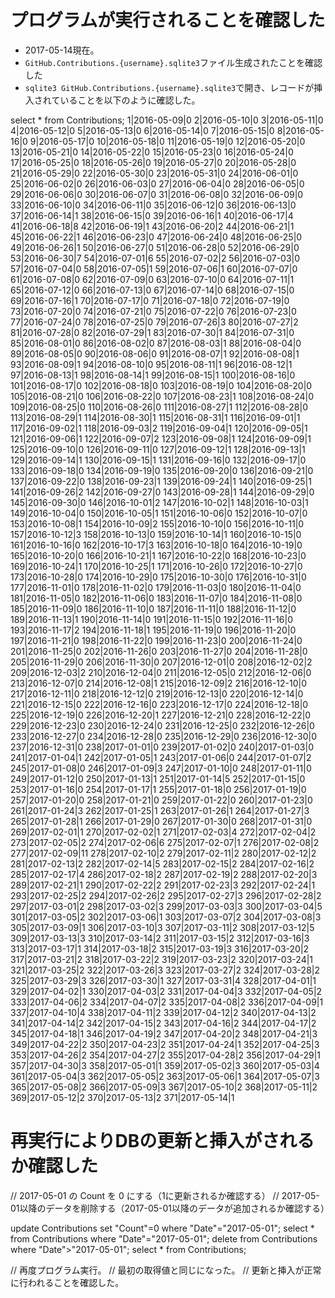 # プログラムが実行されることを確認した

* 2017-05-14現在。
* `GitHub.Contributions.{username}.sqlite3`ファイル生成されたことを確認した
* `sqlite3 GitHub.Contributions.{username}.sqlite3`で開き、レコードが挿入されていることを以下のように確認した。

select * from Contributions;
1|2016-05-09|0
2|2016-05-10|0
3|2016-05-11|0
4|2016-05-12|0
5|2016-05-13|0
6|2016-05-14|0
7|2016-05-15|0
8|2016-05-16|0
9|2016-05-17|0
10|2016-05-18|0
11|2016-05-19|0
12|2016-05-20|0
13|2016-05-21|0
14|2016-05-22|0
15|2016-05-23|0
16|2016-05-24|0
17|2016-05-25|0
18|2016-05-26|0
19|2016-05-27|0
20|2016-05-28|0
21|2016-05-29|0
22|2016-05-30|0
23|2016-05-31|0
24|2016-06-01|0
25|2016-06-02|0
26|2016-06-03|0
27|2016-06-04|0
28|2016-06-05|0
29|2016-06-06|0
30|2016-06-07|0
31|2016-06-08|0
32|2016-06-09|0
33|2016-06-10|0
34|2016-06-11|0
35|2016-06-12|0
36|2016-06-13|0
37|2016-06-14|1
38|2016-06-15|0
39|2016-06-16|1
40|2016-06-17|4
41|2016-06-18|8
42|2016-06-19|1
43|2016-06-20|2
44|2016-06-21|1
45|2016-06-22|1
46|2016-06-23|0
47|2016-06-24|0
48|2016-06-25|0
49|2016-06-26|1
50|2016-06-27|0
51|2016-06-28|0
52|2016-06-29|0
53|2016-06-30|7
54|2016-07-01|6
55|2016-07-02|2
56|2016-07-03|0
57|2016-07-04|0
58|2016-07-05|1
59|2016-07-06|1
60|2016-07-07|0
61|2016-07-08|0
62|2016-07-09|0
63|2016-07-10|0
64|2016-07-11|1
65|2016-07-12|0
66|2016-07-13|0
67|2016-07-14|0
68|2016-07-15|0
69|2016-07-16|1
70|2016-07-17|0
71|2016-07-18|0
72|2016-07-19|0
73|2016-07-20|0
74|2016-07-21|0
75|2016-07-22|0
76|2016-07-23|0
77|2016-07-24|0
78|2016-07-25|0
79|2016-07-26|3
80|2016-07-27|2
81|2016-07-28|0
82|2016-07-29|1
83|2016-07-30|1
84|2016-07-31|0
85|2016-08-01|0
86|2016-08-02|0
87|2016-08-03|1
88|2016-08-04|0
89|2016-08-05|0
90|2016-08-06|0
91|2016-08-07|1
92|2016-08-08|1
93|2016-08-09|1
94|2016-08-10|0
95|2016-08-11|1
96|2016-08-12|1
97|2016-08-13|1
98|2016-08-14|1
99|2016-08-15|1
100|2016-08-16|0
101|2016-08-17|0
102|2016-08-18|0
103|2016-08-19|0
104|2016-08-20|0
105|2016-08-21|0
106|2016-08-22|0
107|2016-08-23|1
108|2016-08-24|0
109|2016-08-25|0
110|2016-08-26|0
111|2016-08-27|1
112|2016-08-28|0
113|2016-08-29|1
114|2016-08-30|1
115|2016-08-31|1
116|2016-09-01|1
117|2016-09-02|1
118|2016-09-03|2
119|2016-09-04|1
120|2016-09-05|1
121|2016-09-06|1
122|2016-09-07|2
123|2016-09-08|1
124|2016-09-09|1
125|2016-09-10|0
126|2016-09-11|0
127|2016-09-12|1
128|2016-09-13|1
129|2016-09-14|1
130|2016-09-15|1
131|2016-09-16|0
132|2016-09-17|0
133|2016-09-18|0
134|2016-09-19|0
135|2016-09-20|0
136|2016-09-21|0
137|2016-09-22|0
138|2016-09-23|1
139|2016-09-24|1
140|2016-09-25|1
141|2016-09-26|2
142|2016-09-27|0
143|2016-09-28|1
144|2016-09-29|0
145|2016-09-30|0
146|2016-10-01|2
147|2016-10-02|1
148|2016-10-03|1
149|2016-10-04|0
150|2016-10-05|1
151|2016-10-06|0
152|2016-10-07|0
153|2016-10-08|1
154|2016-10-09|2
155|2016-10-10|0
156|2016-10-11|0
157|2016-10-12|3
158|2016-10-13|0
159|2016-10-14|1
160|2016-10-15|0
161|2016-10-16|0
162|2016-10-17|3
163|2016-10-18|0
164|2016-10-19|0
165|2016-10-20|0
166|2016-10-21|1
167|2016-10-22|0
168|2016-10-23|0
169|2016-10-24|1
170|2016-10-25|1
171|2016-10-26|0
172|2016-10-27|0
173|2016-10-28|0
174|2016-10-29|0
175|2016-10-30|0
176|2016-10-31|0
177|2016-11-01|0
178|2016-11-02|0
179|2016-11-03|0
180|2016-11-04|0
181|2016-11-05|0
182|2016-11-06|0
183|2016-11-07|0
184|2016-11-08|0
185|2016-11-09|0
186|2016-11-10|0
187|2016-11-11|0
188|2016-11-12|0
189|2016-11-13|1
190|2016-11-14|0
191|2016-11-15|0
192|2016-11-16|0
193|2016-11-17|2
194|2016-11-18|1
195|2016-11-19|0
196|2016-11-20|0
197|2016-11-21|0
198|2016-11-22|0
199|2016-11-23|0
200|2016-11-24|0
201|2016-11-25|0
202|2016-11-26|0
203|2016-11-27|0
204|2016-11-28|0
205|2016-11-29|0
206|2016-11-30|0
207|2016-12-01|0
208|2016-12-02|2
209|2016-12-03|2
210|2016-12-04|0
211|2016-12-05|0
212|2016-12-06|0
213|2016-12-07|0
214|2016-12-08|1
215|2016-12-09|2
216|2016-12-10|0
217|2016-12-11|0
218|2016-12-12|0
219|2016-12-13|0
220|2016-12-14|0
221|2016-12-15|0
222|2016-12-16|0
223|2016-12-17|0
224|2016-12-18|0
225|2016-12-19|0
226|2016-12-20|1
227|2016-12-21|0
228|2016-12-22|0
229|2016-12-23|0
230|2016-12-24|0
231|2016-12-25|0
232|2016-12-26|0
233|2016-12-27|0
234|2016-12-28|0
235|2016-12-29|0
236|2016-12-30|0
237|2016-12-31|0
238|2017-01-01|0
239|2017-01-02|0
240|2017-01-03|0
241|2017-01-04|1
242|2017-01-05|1
243|2017-01-06|0
244|2017-01-07|2
245|2017-01-08|0
246|2017-01-09|3
247|2017-01-10|0
248|2017-01-11|0
249|2017-01-12|0
250|2017-01-13|1
251|2017-01-14|5
252|2017-01-15|0
253|2017-01-16|0
254|2017-01-17|1
255|2017-01-18|0
256|2017-01-19|0
257|2017-01-20|0
258|2017-01-21|0
259|2017-01-22|0
260|2017-01-23|0
261|2017-01-24|3
262|2017-01-25|1
263|2017-01-26|1
264|2017-01-27|3
265|2017-01-28|1
266|2017-01-29|0
267|2017-01-30|0
268|2017-01-31|0
269|2017-02-01|1
270|2017-02-02|1
271|2017-02-03|4
272|2017-02-04|2
273|2017-02-05|2
274|2017-02-06|6
275|2017-02-07|1
276|2017-02-08|2
277|2017-02-09|11
278|2017-02-10|2
279|2017-02-11|2
280|2017-02-12|2
281|2017-02-13|2
282|2017-02-14|5
283|2017-02-15|2
284|2017-02-16|2
285|2017-02-17|4
286|2017-02-18|2
287|2017-02-19|2
288|2017-02-20|3
289|2017-02-21|1
290|2017-02-22|2
291|2017-02-23|3
292|2017-02-24|1
293|2017-02-25|2
294|2017-02-26|2
295|2017-02-27|3
296|2017-02-28|2
297|2017-03-01|2
298|2017-03-02|3
299|2017-03-03|3
300|2017-03-04|5
301|2017-03-05|2
302|2017-03-06|1
303|2017-03-07|2
304|2017-03-08|3
305|2017-03-09|1
306|2017-03-10|3
307|2017-03-11|2
308|2017-03-12|5
309|2017-03-13|3
310|2017-03-14|2
311|2017-03-15|2
312|2017-03-16|3
313|2017-03-17|1
314|2017-03-18|2
315|2017-03-19|3
316|2017-03-20|2
317|2017-03-21|2
318|2017-03-22|2
319|2017-03-23|2
320|2017-03-24|1
321|2017-03-25|2
322|2017-03-26|3
323|2017-03-27|2
324|2017-03-28|2
325|2017-03-29|3
326|2017-03-30|1
327|2017-03-31|4
328|2017-04-01|1
329|2017-04-02|1
330|2017-04-03|2
331|2017-04-04|3
332|2017-04-05|2
333|2017-04-06|2
334|2017-04-07|2
335|2017-04-08|2
336|2017-04-09|1
337|2017-04-10|4
338|2017-04-11|2
339|2017-04-12|2
340|2017-04-13|2
341|2017-04-14|2
342|2017-04-15|2
343|2017-04-16|2
344|2017-04-17|2
345|2017-04-18|1
346|2017-04-19|2
347|2017-04-20|2
348|2017-04-21|3
349|2017-04-22|2
350|2017-04-23|2
351|2017-04-24|1
352|2017-04-25|3
353|2017-04-26|2
354|2017-04-27|2
355|2017-04-28|2
356|2017-04-29|1
357|2017-04-30|3
358|2017-05-01|1
359|2017-05-02|3
360|2017-05-03|4
361|2017-05-04|3
362|2017-05-05|2
363|2017-05-06|1
364|2017-05-07|3
365|2017-05-08|2
366|2017-05-09|3
367|2017-05-10|2
368|2017-05-11|2
369|2017-05-12|2
370|2017-05-13|2
371|2017-05-14|1

# 再実行によりDBの更新と挿入がされるか確認した

// 2017-05-01 の Count を 0 にする（1に更新されるか確認する）
// 2017-05-01以降のデータを削除する（2017-05-01以降のデータが追加されるか確認する）

update Contributions set "Count"=0 where "Date"="2017-05-01";
select * from Contributions where "Date"="2017-05-01";
delete from Contributions where "Date">"2017-05-01";
select * from Contributions;

// 再度プログラム実行。
// 最初の取得値と同じになった。
// 更新と挿入が正常に行われることを確認した。

